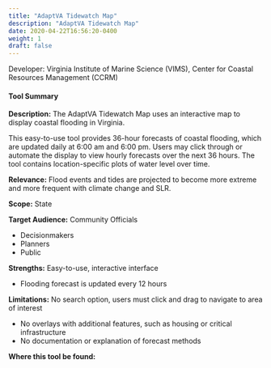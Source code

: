 ```yaml
---
title: "AdaptVA Tidewatch Map"
description: "AdaptVA Tidewatch Map"
date: 2020-04-22T16:56:20-0400
weight: 1
draft: false
---
```

Developer: Virginia Institute of Marine Science (VIMS), Center for Coastal Resources Management (CCRM)

#### Tool Summary
**Description:** The AdaptVA Tidewatch Map uses an interactive map to display coastal flooding in Virginia. 

This easy-to-use tool provides 36-hour forecasts of coastal flooding, which are updated daily at 6:00 am and 6:00 pm. Users may click through or automate the display to view hourly forecasts over the next 36 hours. The tool contains location-specific plots of water level over time.

**Relevance:** Flood events and tides are projected to become more extreme and more frequent with climate change and SLR.

**Scope:** State

**Target Audience:** Community Officials 
* Decisionmakers
* Planners 
* Public

**Strengths:** Easy-to-use, interactive interface
* Flooding forecast is updated every 12 hours

**Limitations:** No search option, users must click and drag to navigate to area of interest
* No overlays with additional features, such as housing or critical infrastructure
* No documentation or explanation of forecast methods

**Where this tool be found:** 
